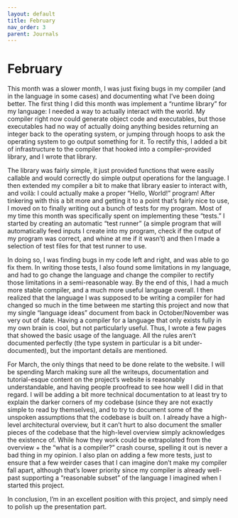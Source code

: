 ```yaml
---
layout: default
title: February
nav_order: 3
parent: Journals
---
```


# February

This month was a slower month, I was just fixing bugs in my compiler (and in the language in some cases) and documenting what I’ve been doing better. The first thing I did this month was implement a “runtime library” for my language: I needed a way to actually interact with the world. My compiler right now could generate object code and executables, but those executables had no way of actually doing anything besides returning an integer back to the operating system, or jumping through hoops to ask the operating system to go output something for it. To rectify this, I added a bit of infrastructure to the compiler that hooked into a compiler-provided library, and I wrote that library. 

The library was fairly simple, it just provided functions that were easily callable and would correctly do simple output operations for the language. I then extended my compiler a bit to make that library easier to interact with, and voilà: I could actually make a proper “Hello, World!” program! After tinkering with this a bit more and getting it to a point that’s fairly nice to use, I moved on to finally writing out a bunch of tests for my program. Most of my time this month was specifically spent on implementing these “tests.” I started by creating an automatic “test runner” (a simple program that will automatically feed inputs I create into my program, check if the output of my program was correct, and whine at me if it wasn’t) and then I made a selection of test files for that test runner to use. 

In doing so, I was finding bugs in my code left and right, and was able to go fix them. In writing those tests, I also found some limitations in my language, and had to go change the language and change the compiler to rectify those limitations in a semi-reasonable way. By the end of this, I had a much more stable compiler, and a much more useful language overall. I then realized that the language I was supposed to be writing a compiler for had changed so much in the time between me starting this project and now that my single “language ideas” document from back in October/November was very out of date. 
Having a compiler for a language that only exists fully in my own brain is cool, but not particularly useful. Thus, I wrote a few pages that showed the basic usage of the language. All the rules aren’t documented perfectly (the type system in particular is a bit under-documented),  but the important details are mentioned. 

For March, the only things that need to be done relate to the website. I will be spending March making sure all the writeups, documentation and tutorial-esque content on the project’s website is reasonably understandable, and having people proofread to see how well I did in that regard. I will be adding a bit more technical documentation to at least try to explain the darker corners of my codebase (since they are not exactly simple to read by themselves), and to try to document some of the unspoken assumptions that the codebase is built on. I already have a high-level architectural overview, but it can’t hurt to also document the smaller pieces of the codebase that the high-level overview simply acknowledges the existence of. While how they work could be extrapolated from the overview + the “what is a compiler?” crash course, spelling it out is never a bad thing in my opinion. I also plan on adding a few more tests, just to ensure that a few weirder cases that I can imagine don’t make my compiler fall apart, although that’s lower priority since my compiler is already well-past supporting a “reasonable subset” of the language I imagined when I started this project. 

In conclusion, I’m in an excellent position with this project, and simply need to polish up the presentation part. 

